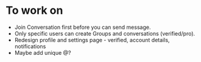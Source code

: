 <!--  -->
# To work on

- Join Conversation first before you can send message.
- Only specific users can create Groups and conversations (verified/pro).
- Redesign profile and settings page - verified, account details, notifications
- Maybe add unique @?